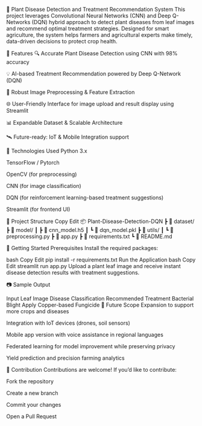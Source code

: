 🌿 Plant Disease Detection and Treatment Recommendation System
This project leverages Convolutional Neural Networks (CNN) and Deep Q-Networks (DQN) hybrid approach to detect plant diseases from leaf images and recommend optimal treatment strategies. Designed for smart agriculture, the system helps farmers and agricultural experts make timely, data-driven decisions to protect crop health.

📌 Features
🔍 Accurate Plant Disease Detection using CNN with 98% accuracy

💡 AI-based Treatment Recommendation powered by Deep Q-Network (DQN)

🌱 Robust Image Preprocessing & Feature Extraction

🌐 User-Friendly Interface for image upload and result display using Streamlit

📊 Expandable Dataset & Scalable Architecture

🛰️ Future-ready: IoT & Mobile Integration support

🧠 Technologies Used
Python 3.x

TensorFlow / Pytorch

OpenCV (for preprocessing)

CNN (for image classification)

DQN (for reinforcement learning-based treatment suggestions)

Streamlit (for frontend UI)

📁 Project Structure
Copy
Edit
📦 Plant-Disease-Detection-DQN
 ┣ 📂 dataset/
 ┣ 📂 model/
 ┃ ┣ 📄 cnn_model.h5
 ┃ ┗ 📄 dqn_model.pkl
 ┣ 📂 utils/
 ┃ ┗ 📄 preprocessing.py
 ┣ 📄 app.py
 ┣ 📄 requirements.txt
 ┗ 📄 README.md
 
🚀 Getting Started
Prerequisites
Install the required packages:

bash
Copy
Edit
pip install -r requirements.txt
Run the Application
bash
Copy
Edit
streamlit run app.py
Upload a plant leaf image and receive instant disease detection results with treatment suggestions.

📷 Sample Output

Input Leaf Image	Disease Classification	Recommended Treatment
Bacterial Blight	Apply Copper-based Fungicide
📌 Future Scope
Expansion to support more crops and diseases

Integration with IoT devices (drones, soil sensors)

Mobile app version with voice assistance in regional languages

Federated learning for model improvement while preserving privacy

Yield prediction and precision farming analytics

🤝 Contribution
Contributions are welcome! If you’d like to contribute:

Fork the repository

Create a new branch

Commit your changes

Open a Pull Request
